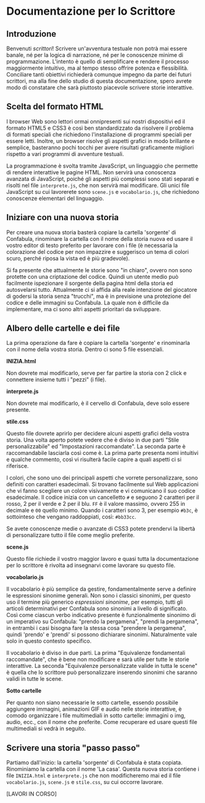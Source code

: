 
# Documentazione per lo Scrittore


## Introduzione

Benvenuti *scrittori*! Scrivere un'avventura testuale non potrà mai essere banale, né per la logica di narrazione, né per le conoscenze minime di programmazione. L'intento è quello di semplificare e rendere il processo maggiormente intuitivo, ma al tempo stesso offrire potenza e flessibilità. Conciliare tanti obiettivi richiederà comunque impegno da parte dei futuri scrittori, ma alla fine dello studio di questa documentazione, spero avrete modo di constatare che sarà piuttosto piacevole scrivere storie interattive.


## Scelta del formato HTML

I browser Web sono lettori ormai onnipresenti sui nostri dispositivi ed il formato HTML5 e CSS3 è così ben standardizzato da risolvere il problema di formati speciali che richiedono l'installazione di programmi speciali per essere letti. Inoltre, un browser risolve gli aspetti grafici in modo brillante e semplice, basteranno pochi tocchi per avere risultati graficamente migliori rispetto a vari programmi di avventure testuali.

La programmazione è svolta tramite JavaScript, un linguaggio che permette di rendere interattive le pagine HTML. Non servirà una conoscenza avanzata di JavaScript, poiché gli aspetti più complessi sono stati separati e risolti nel file `interprete.js`, che non servirà mai modificare. Gli unici file JavaScript su cui lavorerete sono `scene.js` e `vocabolario.js`, che richiedono conoscenze elementari del linguaggio.


## Iniziare con una nuova storia

Per creare una nuova storia basterà copiare la cartella 'sorgente' di Confabula, rinominare la cartella con il nome della storia nuova ed usare il vostro editor di testo preferito per lavorare con i file (è necessaria la colorazione del codice per non impazzire e suggerisco un tema di colori scuro, perché riposa la vista ed è più gradevole).

Si fa presente che attualmente le storie sono "in chiaro", ovvero non sono protette con una criptazione del codice. Quindi un utente medio può facilmente ispezionare il sorgente della pagina html della storia ed autosvelarsi tutto. Attualmente ci si affida alla reale intenzione del giocatore di godersi la storia senza "trucchi", ma è in previsione una protezione del codice e delle immagini su Confabula. La quale non è difficile da implementare, ma ci sono altri aspetti prioritari da sviluppare.


## Albero delle cartelle e dei file

La prima operazione da fare è copiare la cartella 'sorgente' e rinominarla con il nome della vostra storia. Dentro ci sono 5 file essenziali.

**INIZIA.html**

Non dovrete mai modificarlo, serve per far partire la storia con 2 click e connettere insieme tutti i "pezzi" (i file).

**interprete.js**

Non dovrete mai modificarlo, è il cervello di Confabula, deve solo essere presente.

**stile.css**

Questo file dovrete aprirlo per decidere alcuni aspetti grafici della vostra storia. Una volta aperto potete vedere che è diviso in due parti "Stile personalizzabile" ed "Impostazioni raccomandate". La seconda parte è raccomandabile lasciarla così come è. La prima parte presenta nomi intuitivi e qualche commento, così vi risulterà facile capire a quali aspetti ci si riferisce.

I colori, che sono uno dei principali aspetti che vorrete personalizzare, sono definiti con caratteri esadecimali. Si trovano facilmente sul Web applicazioni che vi fanno scegliere un colore visivamente e vi comunicano il suo codice esadecimale. Il codice inizia con un cancelletto `#` e seguono 2 caratteri per il rosso, 2 per il verde e 2 per il blu. `FF` è il valore massimo, ovvero 255 in decimale e `00` quello minimo. Quando i caratteri sono 3, per esempio `#b3c`, è sottointeso che vengano raddoppiati, così: `#bb33cc`.

Se avete conoscenze medie o avanzate di CSS3 potete prendervi la libertà di personalizzare tutto il file come meglio preferite.

**scene.js**

Questo file richiede il vostro maggior lavoro e quasi tutta la documentazione per lo scrittore è rivolta ad insegnarvi come lavorare su questo file.

**vocabolario.js**

Il vocabolario è più semplice da gestire, fondamentalmente serve a definire le espressioni sinonime generali. Non sono i classici sinonimi, per questo uso il termine più generico *espressioni sinonime*, per esempio, tutti gli articoli determinativi per Confabula sono sinonimi a livello di significato. Così come ciascun verbo indicativo presente è funzionalmente sinonimo di un imperativo su Confabula: "prendo la pergamena", "prendi la pergamena", in entrambi i casi bisogna fare la stessa cosa "prendere la pergamena", quindi 'prendo' e 'prendi' si possono dichiarare sinonimi. Naturalmente vale solo in questo contesto specifico.

Il vocabolario è diviso in due parti. La prima "Equivalenze fondamentali raccomandate", che è bene non modificare e sarà utile per tutte le storie interattive. La seconda "Equivalenze personalizzate valide in tutta le scene" è quella che lo scrittore può personalizzare inserendo sinonimi che saranno validi in tutte le scene.

**Sotto cartelle**

Per quanto non siano necessarie le sotto cartelle, essendo possibile aggiungere immagini, animazioni GIF e audio nelle storie interattive, è comodo organizzare i file multimediali in sotto cartelle: immagini o img, audio, ecc., con il nome che preferite. Come recuperare ed usare questi file multimediali si vedrà in seguito.


## Scrivere una storia "passo passo"

Partiamo dall'inizio: la cartella 'sorgente' di Confabula è stata copiata. Rinominiamo la cartella con il nome 'La casa'. Questa nuova storia contiene i file `INIZIA.html` e `interprete.js` che non modificheremo mai ed il file `vocabolario.js`, `scene.js` e `stile.css`, su cui occorre lavorare.

[LAVORI IN CORSO]
